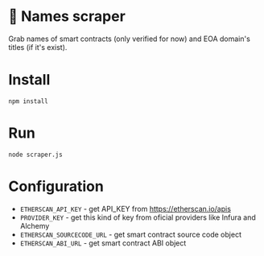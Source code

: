 # 🦊 Names scraper
Grab names of smart contracts (only verified for now) and EOA domain's titles (if it's exist).

# Install
```
npm install
```
# Run
```
node scraper.js
```
# Configuration
* ``ETHERSCAN_API_KEY`` - get API_KEY from https://etherscan.io/apis
* ``PROVIDER_KEY`` - get this kind of key from oficial providers like Infura and Alchemy
* ``ETHERSCAN_SOURCECODE_URL`` - get smart contract source code object
* ``ETHERSCAN_ABI_URL`` - get smart contract ABI object
